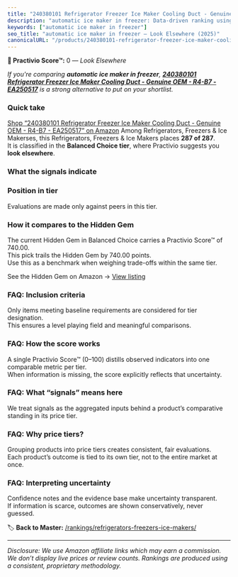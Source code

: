 ```yaml
---
title: "240380101 Refrigerator Freezer Ice Maker Cooling Duct - Genuine OEM - R4-B7 - EA250517"
description: "automatic ice maker in freezer: Data-driven ranking using the Practivio Score™. Positioned by quality, value, demand, findability, momentum."
keywords: ["automatic ice maker in freezer"]
seo_title: "automatic ice maker in freezer — Look Elsewhere (2025)"
canonicalURL: "/products/240380101-refrigerator-freezer-ice-maker-cooling-duct-genuine-oem-r4-b7-ea250517-B08YY3HSDJ/"
---
```


**🚫 Practivio Score™:** 0 — _Look Elsewhere_


*If you're comparing **automatic ice maker in freezer**, **[240380101 Refrigerator Freezer Ice Maker Cooling Duct - Genuine OEM - R4-B7 - EA250517](https://www.amazon.com/dp/B08YY3HSDJ?tag=practivio-20)** is a strong alternative to put on your shortlist.*
### Quick take
[Shop “240380101 Refrigerator Freezer Ice Maker Cooling Duct - Genuine OEM - R4-B7 - EA250517” on Amazon](https://www.amazon.com/dp/B08YY3HSDJ?tag=practivio-20)
Among Refrigerators, Freezers & Ice Makerses, this Refrigerators, Freezers & Ice Makers places **287 of 287**.  
It is classified in the **Balanced Choice tier**, where Practivio suggests you **look elsewhere**.

### What the signals indicate

### Position in tier
Evaluations are made only against peers in this tier.

### How it compares to the Hidden Gem
The current Hidden Gem in Balanced Choice carries a Practivio Score™ of 740.00.  
This pick trails the Hidden Gem by 740.00 points.  
Use this as a benchmark when weighing trade-offs within the same tier.  

See the Hidden Gem on Amazon → [View listing](https://www.amazon.com/dp/B07J1YVSNQ?tag=practivio-20)

### FAQ: Inclusion criteria
Only items meeting baseline requirements are considered for tier designation.  
This ensures a level playing field and meaningful comparisons.

### FAQ: How the score works
A single Practivio Score™ (0–100) distills observed indicators into one comparable metric per tier.  
When information is missing, the score explicitly reflects that uncertainty.

### FAQ: What “signals” means here
We treat signals as the aggregated inputs behind a product’s comparative standing in its price tier.

### FAQ: Why price tiers?
Grouping products into price tiers creates consistent, fair evaluations.  
Each product’s outcome is tied to its own tier, not to the entire market at once.

### FAQ: Interpreting uncertainty
Confidence notes and the evidence base make uncertainty transparent.  
If information is scarce, outcomes are shown conservatively, never guessed.


🏷️ **Back to Master:** [/rankings/refrigerators-freezers-ice-makers/](/rankings/refrigerators-freezers-ice-makers/)

---
_Disclosure: We use Amazon affiliate links which may earn a commission. We don’t display live prices or review counts. Rankings are produced using a consistent, proprietary methodology._
